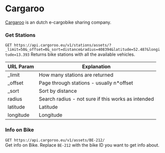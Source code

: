 # Cargaroo
[Cargaroo](https://cargoroo.nl/en/) is an dutch e-cargobike sharing company.

### Get Stations
```GET https://api.cargoroo.eu/v1/stations/assets/?_limit=50&_offset=0&_sort=distance&radius=408394&latitude=52.487&longitude=13.393```
Returns bike stations with all the available vehicles.

| URL Param | Explanation |
|-----------|-------------|
| _limit    | How many stations are returned |
| _offset   | Page through stations - usually n*offset |
| _sort     | Sort by distance |
| radius    | Search radius - not sure if this works as intended |
| latitude  | Latitude |
| longitude | Longitude |

### Info on Bike
```GET https://api.cargoroo.eu/v1/assets/BE-212/```  
Get info on Bike. Replace `BE-212` with the bike ID you want to get info about.
